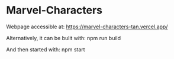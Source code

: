 # Marvel-Characters

Webpage accessible at: https://marvel-characters-tan.vercel.app/

Alternatively, it can be bulit with: npm run build

And then started with: npm start
